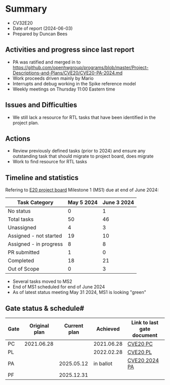 # Summary
- CV32E20
- Date of report (2024-06-03)
- Prepared by Duncan Bees

## Activities and progress since last report

- PA was ratified and merged in to https://github.com/openhwgroup/programs/blob/master/Project-Descriptions-and-Plans/CVE20/CVE20-PA-2024.md
- Work proceeds driven mainly by Mario
- Interrupts and debug working in the Spike reference model
- Weekly meetings on Thursday 11:00 Eastern time

## Issues and Difficulties
- We still lack a resource for RTL tasks that have been identified in the project plan.

## Actions
- Review previously defined tasks (prior to 2024) and ensure any outstanding task that should migrate to project board, does migrate
- Work to find resource for RTL tasks

## Timeline and statistics

Refering to [E20 project board](https://github.com/orgs/openhwgroup/projects/5/views/1) Milestone 1 (MS1) due at end of June 2024:

|	Task Category 					| May 5 2024	| June 3 2024	|				
|	---								| -----------	| -----------	|
|   No status						|	0			| 1				|
|	Total tasks						| 	50			| 46				|
|	Unassigned						| 	4			| 3				|
|	Assigned - not started			| 	19			| 10			|
|	Assigned - in progress			| 	8			| 8				|
|	PR submitted					| 	1			| 0				|
| 	Completed						|	18			| 21			|
| 	Out of Scope					|   0			|  3			|


 - Several tasks moved to MS2
 - End of MS1 scheduled for end of June 2024
 - As of latest status meeting May 31 2024, MS1 is looking "green"

## Gate status & schedule#

|	Gate	| Original plan	| Current plan	| Achieved  	| Link to last gate document  	|
|	---	| ----------	| ----------	| ----------		| ----------------------		|
|	PC	| 	2021.06.28	| 				| 	2021.06.28		| [CVE20 PC](https://github.com/openhwgroup/programs/blob/master/Project-Descriptions-and-Plans/CVE20/Project-Concept-for-CV32E20.md)|
|	PL	|				|				|   2022.02.28	    			|[CVE20 PL](https://github.com/openhwgroup/programs/blob/master/Project-Descriptions-and-Plans/CVE20/Project-Launch-for-CV32E20-220209.md)|																		|
|	PA	|			|	2025.05.12	    	| in ballot		  | [CVE20 2024 PA](https://github.com/openhwgroup/programs/pull/654)	|
|	PF	|			|	2025.12.31	    	|		    	|		
